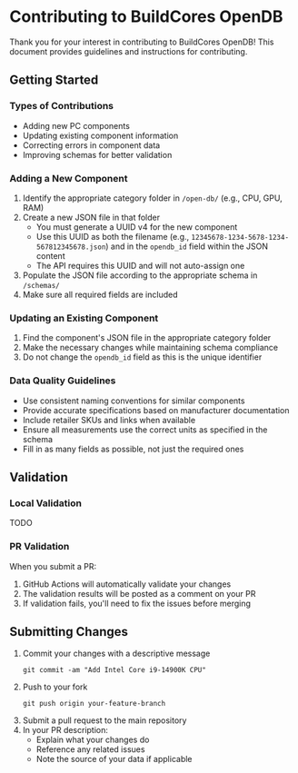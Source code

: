 # Contributing to BuildCores OpenDB

Thank you for your interest in contributing to BuildCores OpenDB! This document provides guidelines and instructions for contributing.

## Getting Started


### Types of Contributions

- Adding new PC components
- Updating existing component information
- Correcting errors in component data
- Improving schemas for better validation

### Adding a New Component

1. Identify the appropriate category folder in `/open-db/` (e.g., CPU, GPU, RAM)
2. Create a new JSON file in that folder
   - You must generate a UUID v4 for the new component
   - Use this UUID as both the filename (e.g., `12345678-1234-5678-1234-567812345678.json`) and in the `opendb_id` field within the JSON content
   - The API requires this UUID and will not auto-assign one
3. Populate the JSON file according to the appropriate schema in `/schemas/`
4. Make sure all required fields are included

### Updating an Existing Component

1. Find the component's JSON file in the appropriate category folder
2. Make the necessary changes while maintaining schema compliance
3. Do not change the `opendb_id` field as this is the unique identifier

### Data Quality Guidelines

- Use consistent naming conventions for similar components
- Provide accurate specifications based on manufacturer documentation
- Include retailer SKUs and links when available
- Ensure all measurements use the correct units as specified in the schema
- Fill in as many fields as possible, not just the required ones

## Validation

### Local Validation

TODO

### PR Validation

When you submit a PR:

1. GitHub Actions will automatically validate your changes
2. The validation results will be posted as a comment on your PR
3. If validation fails, you'll need to fix the issues before merging

## Submitting Changes

1. Commit your changes with a descriptive message
   ```
   git commit -am "Add Intel Core i9-14900K CPU"
   ```
2. Push to your fork
   ```
   git push origin your-feature-branch
   ```
3. Submit a pull request to the main repository
4. In your PR description:
   - Explain what your changes do
   - Reference any related issues
   - Note the source of your data if applicable